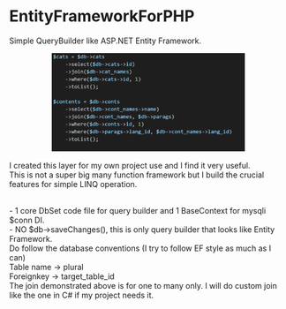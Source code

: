 # EntityFrameworkForPHP
Simple QueryBuilder like ASP.NET Entity Framework.
<p align="center">
  <img src="https://github.com/noobhacker/EntityFrameworkForPHP/blob/master/preview.PNG" width="350"/>
 </p>
 
I created this layer for my own project use and I find it very useful. </br>
This is not a super big many function framework but I build the crucial features for simple LINQ operation.
 
</br>
- 1 core DbSet code file for query builder and 1 BaseContext for mysqli $conn DI.
</br>
- NO $db->saveChanges(), this is only query builder that looks like Entity Framework.

</br>
Do follow the database conventions (I try to follow EF style as much as I can)
</br>
Table name -> plural 
</br>
Foreignkey -> target_table_id
</br>
The join demonstrated above is for one to many only. I will do custom join like the one in C# if my project needs it.
